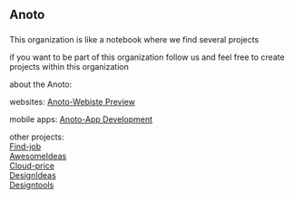 ## Anoto

###
This organization is like a notebook where we find several projects


if you want to be part of this organization follow us and feel free to create projects within this organization

about the Anoto:

websites:
[Anoto-Webiste Preview](https://anoto-website.vercel.app/)<br>


mobile apps:
[Anoto-App Development](https://github.com/Anoto-ecossistem/Anoto-App)


other projects:<br>
[Find-job](https://github.com/Anoto-ecossistem/find-job)<br>
[AwesomeIdeas](https://github.com/Anoto-ecossistem/awesomeideias)<br>
[Cloud-price](https://github.com/Anoto-ecossistem/cloud-price)<br>
[DesignIdeas](https://github.com/Anoto-ecossistem/designideias)<br>
[Designtools](https://github.com/Anoto-ecossistem/designtools)<br>
